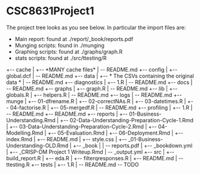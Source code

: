 # CSC8631Project1

The project tree looks as you see below. In particular the import files are:

* Main report: found at ./report/_book/reports.pdf
* Munging scripts: found in ./munging
* Graphing scripts: found at ./graphs/graph.R
* stats scripts: found at ./src/ttesting/R


+-- cache
|   +-- \*MANY cache files\*
|   \-- README.md
+-- config
|   +-- global.dcf
|   \-- README.md
+-- data
|   +-- \* The CSVs containing the original data \*
|   \-- README.md
+-- diagnostics
|   +-- 1.R
|   \-- README.md
+-- docs
|   \-- README.md
+-- graphs
|   +-- graph.R
|   \-- README.md
+-- lib
|   +-- globals.R
|   +-- helpers.R
|   \-- README.md
+-- logs
|   \-- README.md
+-- munge
|   +-- 01-dfrename.R
|   +-- 02-correctNAs.R
|   +-- 03-datetimes.R
|   +-- 04-factorise.R
|   +-- 05-mergedf.R
|   \-- README.md
+-- profiling
|   +-- 1.R
|   \-- README.md
+-- README.md
+-- reports
|   +-- 01-Business-Understanding.Rmd
|   +-- 02-Data-Understanding-Preparation-Cycle-1.Rmd
|   +-- 03-Data-Understanding-Preparation-Cycle-2.Rmd
|   +-- 04-Modelling.Rmd
|   +-- 05-Evaluation.Rmd
|   +-- 06-Deployment.Rmd
|   +-- index.Rmd
|   +-- README.md
|   +-- style.css
|   +-- _01-Business-Understanding-OLD.Rmd
|   +-- _book
|   |   \-- reports.pdf
|   +-- _bookdown.yml
|   +-- _CRISP-DM Project 1 Writeup.Rmd
|   \-- _output.yml
+-- src
|   +-- build_report.R
|   +-- eda.R
|   +-- filterqresponses.R
|   +-- README.md
|   \-- ttesting.R
+-- tests
|   +-- 1.R
|   \-- README.md
\-- TODO